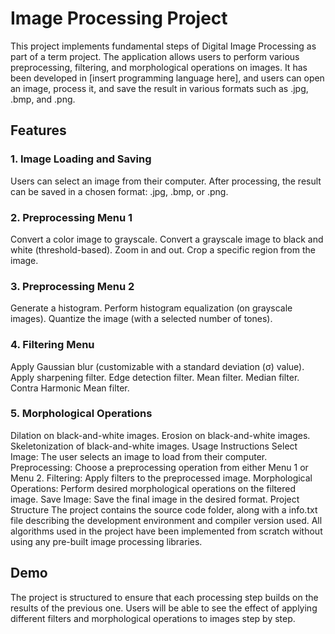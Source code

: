 # Image Processing Project
This project implements fundamental steps of Digital Image Processing as part of a term project. The application allows users to perform various preprocessing, filtering, and morphological operations on images. It has been developed in [insert programming language here], and users can open an image, process it, and save the result in various formats such as .jpg, .bmp, and .png.

## Features
### 1. Image Loading and Saving
Users can select an image from their computer.
After processing, the result can be saved in a chosen format: .jpg, .bmp, or .png.
### 2. Preprocessing Menu 1
Convert a color image to grayscale.
Convert a grayscale image to black and white (threshold-based).
Zoom in and out.
Crop a specific region from the image.
### 3. Preprocessing Menu 2
Generate a histogram.
Perform histogram equalization (on grayscale images).
Quantize the image (with a selected number of tones).
### 4. Filtering Menu
Apply Gaussian blur (customizable with a standard deviation (σ) value).
Apply sharpening filter.
Edge detection filter.
Mean filter.
Median filter.
Contra Harmonic Mean filter.
### 5. Morphological Operations
Dilation on black-and-white images.
Erosion on black-and-white images.
Skeletonization of black-and-white images.
Usage Instructions
Select Image: The user selects an image to load from their computer.
Preprocessing: Choose a preprocessing operation from either Menu 1 or Menu 2.
Filtering: Apply filters to the preprocessed image.
Morphological Operations: Perform desired morphological operations on the filtered image.
Save Image: Save the final image in the desired format.
Project Structure
The project contains the source code folder, along with a info.txt file describing the development environment and compiler version used.
All algorithms used in the project have been implemented from scratch without using any pre-built image processing libraries.

## Demo
The project is structured to ensure that each processing step builds on the results of the previous one. Users will be able to see the effect of applying different filters and morphological operations to images step by step.
